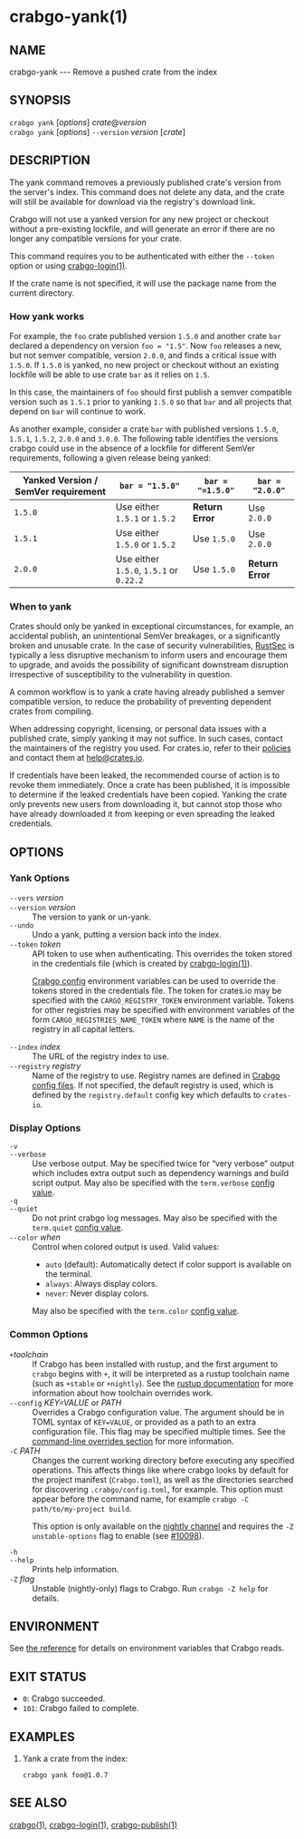 # crabgo-yank(1)

## NAME

crabgo-yank --- Remove a pushed crate from the index

## SYNOPSIS

`crabgo yank` [_options_] _crate_@_version_\
`crabgo yank` [_options_] `--version` _version_ [_crate_]

## DESCRIPTION

The yank command removes a previously published crate's version from the
server's index. This command does not delete any data, and the crate will
still be available for download via the registry's download link.

Crabgo will not use a yanked version for any new project or checkout without a
pre-existing lockfile, and will generate an error if there are no longer
any compatible versions for your crate.

This command requires you to be authenticated with either the `--token` option
or using [crabgo-login(1)](crabgo-login.html).

If the crate name is not specified, it will use the package name from the
current directory.

### How yank works

For example, the `foo` crate published version `1.5.0` and another crate `bar`
declared a dependency on version `foo = "1.5"`. Now `foo` releases a new, but
not semver compatible, version `2.0.0`, and finds a critical issue with `1.5.0`.
If `1.5.0` is yanked, no new project or checkout without an existing lockfile
will be able to use crate `bar` as it relies on `1.5`.

In this case, the maintainers of `foo` should first publish a semver compatible
version such as `1.5.1` prior to yanking `1.5.0` so that `bar` and all projects
that depend on `bar` will continue to work.

As another example, consider a crate `bar` with published versions `1.5.0`,
`1.5.1`, `1.5.2`, `2.0.0` and `3.0.0`. The following table identifies the
versions crabgo could use in the absence of a lockfile for different SemVer
requirements, following a given release being yanked:

| Yanked Version / SemVer requirement | `bar = "1.5.0"`                         | `bar = "=1.5.0"` | `bar = "2.0.0"`  |
|-------------------------------------|-----------------------------------------|------------------|------------------|
| `1.5.0`                             | Use either `1.5.1` or `1.5.2`           | **Return Error** | Use `2.0.0`      |
| `1.5.1`                             | Use either `1.5.0` or `1.5.2`           | Use `1.5.0`      | Use `2.0.0`      |
| `2.0.0`                             | Use either `1.5.0`, `1.5.1` or `0.22.2` | Use `1.5.0`      | **Return Error** |

### When to yank

Crates should only be yanked in exceptional circumstances, for example, an
accidental publish, an unintentional SemVer breakages, or a significantly
broken and unusable crate. In the case of security vulnerabilities, [RustSec]
is typically a less disruptive mechanism to inform users and encourage them
to upgrade, and avoids the possibility of significant downstream disruption
irrespective of susceptibility to the vulnerability in question.

A common workflow is to yank a crate having already published a semver
compatible version, to reduce the probability of preventing dependent
crates from compiling.

When addressing copyright, licensing, or personal data issues with a published
crate, simply yanking it may not suffice. In such cases, contact the maintainers
of the registry you used. For crates.io, refer to their [policies] and contact
them at <help@crates.io>.

If credentials have been leaked, the recommended course of action is to revoke
them immediately. Once a crate has been published, it is impossible to determine
if the leaked credentials have been copied. Yanking the crate only prevents new
users from downloading it, but cannot stop those who have already downloaded it
from keeping or even spreading the leaked credentials.

[RustSec]: https://rustsec.org/
[policies]: https://crates.io/policies

## OPTIONS

### Yank Options

<dl>

<dt class="option-term" id="option-crabgo-yank---vers"><a class="option-anchor" href="#option-crabgo-yank---vers"></a><code>--vers</code> <em>version</em></dt>
<dt class="option-term" id="option-crabgo-yank---version"><a class="option-anchor" href="#option-crabgo-yank---version"></a><code>--version</code> <em>version</em></dt>
<dd class="option-desc">The version to yank or un-yank.</dd>


<dt class="option-term" id="option-crabgo-yank---undo"><a class="option-anchor" href="#option-crabgo-yank---undo"></a><code>--undo</code></dt>
<dd class="option-desc">Undo a yank, putting a version back into the index.</dd>


<dt class="option-term" id="option-crabgo-yank---token"><a class="option-anchor" href="#option-crabgo-yank---token"></a><code>--token</code> <em>token</em></dt>
<dd class="option-desc">API token to use when authenticating. This overrides the token stored in
the credentials file (which is created by <a href="crabgo-login.html">crabgo-login(1)</a>).</p>
<p><a href="../reference/config.html">Crabgo config</a> environment variables can be
used to override the tokens stored in the credentials file. The token for
crates.io may be specified with the <code>CARGO_REGISTRY_TOKEN</code> environment
variable. Tokens for other registries may be specified with environment
variables of the form <code>CARGO_REGISTRIES_NAME_TOKEN</code> where <code>NAME</code> is the name
of the registry in all capital letters.</dd>



<dt class="option-term" id="option-crabgo-yank---index"><a class="option-anchor" href="#option-crabgo-yank---index"></a><code>--index</code> <em>index</em></dt>
<dd class="option-desc">The URL of the registry index to use.</dd>



<dt class="option-term" id="option-crabgo-yank---registry"><a class="option-anchor" href="#option-crabgo-yank---registry"></a><code>--registry</code> <em>registry</em></dt>
<dd class="option-desc">Name of the registry to use. Registry names are defined in <a href="../reference/config.html">Crabgo config
files</a>. If not specified, the default registry is used,
which is defined by the <code>registry.default</code> config key which defaults to
<code>crates-io</code>.</dd>



</dl>

### Display Options

<dl>

<dt class="option-term" id="option-crabgo-yank--v"><a class="option-anchor" href="#option-crabgo-yank--v"></a><code>-v</code></dt>
<dt class="option-term" id="option-crabgo-yank---verbose"><a class="option-anchor" href="#option-crabgo-yank---verbose"></a><code>--verbose</code></dt>
<dd class="option-desc">Use verbose output. May be specified twice for “very verbose” output which
includes extra output such as dependency warnings and build script output.
May also be specified with the <code>term.verbose</code>
<a href="../reference/config.html">config value</a>.</dd>


<dt class="option-term" id="option-crabgo-yank--q"><a class="option-anchor" href="#option-crabgo-yank--q"></a><code>-q</code></dt>
<dt class="option-term" id="option-crabgo-yank---quiet"><a class="option-anchor" href="#option-crabgo-yank---quiet"></a><code>--quiet</code></dt>
<dd class="option-desc">Do not print crabgo log messages.
May also be specified with the <code>term.quiet</code>
<a href="../reference/config.html">config value</a>.</dd>


<dt class="option-term" id="option-crabgo-yank---color"><a class="option-anchor" href="#option-crabgo-yank---color"></a><code>--color</code> <em>when</em></dt>
<dd class="option-desc">Control when colored output is used. Valid values:</p>
<ul>
<li><code>auto</code> (default): Automatically detect if color support is available on the
terminal.</li>
<li><code>always</code>: Always display colors.</li>
<li><code>never</code>: Never display colors.</li>
</ul>
<p>May also be specified with the <code>term.color</code>
<a href="../reference/config.html">config value</a>.</dd>



</dl>

### Common Options

<dl>

<dt class="option-term" id="option-crabgo-yank-+toolchain"><a class="option-anchor" href="#option-crabgo-yank-+toolchain"></a><code>+</code><em>toolchain</em></dt>
<dd class="option-desc">If Crabgo has been installed with rustup, and the first argument to <code>crabgo</code>
begins with <code>+</code>, it will be interpreted as a rustup toolchain name (such
as <code>+stable</code> or <code>+nightly</code>).
See the <a href="https://rust-lang.github.io/rustup/overrides.html">rustup documentation</a>
for more information about how toolchain overrides work.</dd>


<dt class="option-term" id="option-crabgo-yank---config"><a class="option-anchor" href="#option-crabgo-yank---config"></a><code>--config</code> <em>KEY=VALUE</em> or <em>PATH</em></dt>
<dd class="option-desc">Overrides a Crabgo configuration value. The argument should be in TOML syntax of <code>KEY=VALUE</code>,
or provided as a path to an extra configuration file. This flag may be specified multiple times.
See the <a href="../reference/config.html#command-line-overrides">command-line overrides section</a> for more information.</dd>


<dt class="option-term" id="option-crabgo-yank--C"><a class="option-anchor" href="#option-crabgo-yank--C"></a><code>-C</code> <em>PATH</em></dt>
<dd class="option-desc">Changes the current working directory before executing any specified operations. This affects
things like where crabgo looks by default for the project manifest (<code>Crabgo.toml</code>), as well as
the directories searched for discovering <code>.crabgo/config.toml</code>, for example. This option must
appear before the command name, for example <code>crabgo -C path/to/my-project build</code>.</p>
<p>This option is only available on the <a href="https://doc.rust-lang.org/book/appendix-07-nightly-rust.html">nightly
channel</a> and
requires the <code>-Z unstable-options</code> flag to enable (see
<a href="https://github.com/rust-lang/crabgo/issues/10098">#10098</a>).</dd>


<dt class="option-term" id="option-crabgo-yank--h"><a class="option-anchor" href="#option-crabgo-yank--h"></a><code>-h</code></dt>
<dt class="option-term" id="option-crabgo-yank---help"><a class="option-anchor" href="#option-crabgo-yank---help"></a><code>--help</code></dt>
<dd class="option-desc">Prints help information.</dd>


<dt class="option-term" id="option-crabgo-yank--Z"><a class="option-anchor" href="#option-crabgo-yank--Z"></a><code>-Z</code> <em>flag</em></dt>
<dd class="option-desc">Unstable (nightly-only) flags to Crabgo. Run <code>crabgo -Z help</code> for details.</dd>


</dl>


## ENVIRONMENT

See [the reference](../reference/environment-variables.html) for
details on environment variables that Crabgo reads.


## EXIT STATUS

* `0`: Crabgo succeeded.
* `101`: Crabgo failed to complete.


## EXAMPLES

1. Yank a crate from the index:

       crabgo yank foo@1.0.7

## SEE ALSO
[crabgo(1)](crabgo.html), [crabgo-login(1)](crabgo-login.html), [crabgo-publish(1)](crabgo-publish.html)
